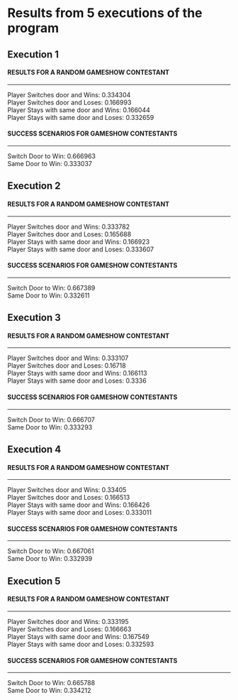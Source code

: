 # Results from 5 executions of the program  

## Execution 1  

#### RESULTS FOR A RANDOM GAMESHOW CONTESTANT  
----------------------------------------  
Player Switches door and Wins: 0.334304  
Player Switches door and Loses: 0.166993  
Player Stays with same door and Wins: 0.166044  
Player Stays with same door and Loses: 0.332659  

#### SUCCESS SCENARIOS FOR GAMESHOW CONTESTANTS  
------------------------------------------  
Switch Door to Win: 0.666963  
Same Door to Win: 0.333037  
  

## Execution 2  

#### RESULTS FOR A RANDOM GAMESHOW CONTESTANT  
----------------------------------------  
Player Switches door and Wins: 0.333782  
Player Switches door and Loses: 0.165688  
Player Stays with same door and Wins: 0.166923  
Player Stays with same door and Loses: 0.333607  

#### SUCCESS SCENARIOS FOR GAMESHOW CONTESTANTS  
------------------------------------------  
Switch Door to Win: 0.667389  
Same Door to Win: 0.332611  


## Execution 3  

#### RESULTS FOR A RANDOM GAMESHOW CONTESTANT  
----------------------------------------  
Player Switches door and Wins: 0.333107  
Player Switches door and Loses: 0.16718  
Player Stays with same door and Wins: 0.166113  
Player Stays with same door and Loses: 0.3336  

#### SUCCESS SCENARIOS FOR GAMESHOW CONTESTANTS  
------------------------------------------  
Switch Door to Win: 0.666707  
Same Door to Win: 0.333293  


## Execution 4  

#### RESULTS FOR A RANDOM GAMESHOW CONTESTANT  
----------------------------------------  
Player Switches door and Wins: 0.33405  
Player Switches door and Loses: 0.166513  
Player Stays with same door and Wins: 0.166426  
Player Stays with same door and Loses: 0.333011  

#### SUCCESS SCENARIOS FOR GAMESHOW CONTESTANTS  
------------------------------------------  
Switch Door to Win: 0.667061  
Same Door to Win: 0.332939  


## Execution 5  

#### RESULTS FOR A RANDOM GAMESHOW CONTESTANT  
----------------------------------------  
Player Switches door and Wins: 0.333195  
Player Switches door and Loses: 0.166663  
Player Stays with same door and Wins: 0.167549  
Player Stays with same door and Loses: 0.332593  

#### SUCCESS SCENARIOS FOR GAMESHOW CONTESTANTS   
------------------------------------------  
Switch Door to Win: 0.665788  
Same Door to Win: 0.334212  
